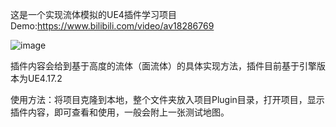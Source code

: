 这是一个实现流体模拟的UE4插件学习项目 Demo:https://www.bilibili.com/video/av18286769

![image](https://github.com/sitonmoon/FluidSimulationSurface/raw/master/demo.png)

插件内容会给到基于高度的流体（面流体）的具体实现方法，插件目前基于引擎版本为UE4.17.2

使用方法：将项目克隆到本地，整个文件夹放入项目Plugin目录，打开项目，显示插件内容，即可查看和使用，一般会附上一张测试地图。
